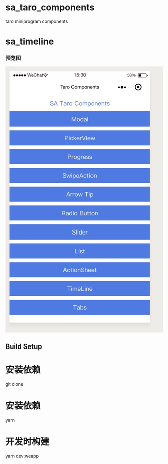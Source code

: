 # sa_taro_components
taro miniprogram components
# sa_timeline

### 预览图
![](https://github.com/sallenhandong/sa_taro_components/blob/master/src/images/home.jpg)

## Build Setup
# 安装依赖
git clone 
# 安装依赖
yarn

# 开发时构建
yarn dev:weapp

